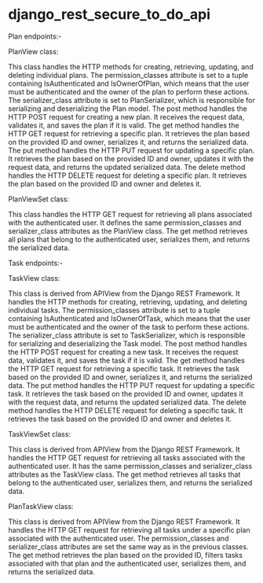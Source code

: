 # django_rest_secure_to_do_api
Plan endpoints:-

PlanView class:

This class handles the HTTP methods for creating, retrieving, updating, and deleting individual plans.
The permission_classes attribute is set to a tuple containing IsAuthenticated and IsOwnerOfPlan, which means that the user must be authenticated and the owner of the plan to perform these actions.
The serializer_class attribute is set to PlanSerializer, which is responsible for serializing and deserializing the Plan model.
The post method handles the HTTP POST request for creating a new plan. It receives the request data, validates it, and saves the plan if it is valid.
The get method handles the HTTP GET request for retrieving a specific plan. It retrieves the plan based on the provided ID and owner, serializes it, and returns the serialized data.
The put method handles the HTTP PUT request for updating a specific plan. It retrieves the plan based on the provided ID and owner, updates it with the request data, and returns the updated serialized data.
The delete method handles the HTTP DELETE request for deleting a specific plan. It retrieves the plan based on the provided ID and owner and deletes it.


PlanViewSet class:

This class handles the HTTP GET request for retrieving all plans associated with the authenticated user.
It defines the same permission_classes and serializer_class attributes as the PlanView class.
The get method retrieves all plans that belong to the authenticated user, serializes them, and returns the serialized data.

Task endpoints:- 

TaskView class:

This class is derived from APIView from the Django REST Framework.
It handles the HTTP methods for creating, retrieving, updating, and deleting individual tasks.
The permission_classes attribute is set to a tuple containing IsAuthenticated and IsOwnerOfTask, which means that the user must be authenticated and the owner of the task to perform these actions.
The serializer_class attribute is set to TaskSerializer, which is responsible for serializing and deserializing the Task model.
The post method handles the HTTP POST request for creating a new task. It receives the request data, validates it, and saves the task if it is valid.
The get method handles the HTTP GET request for retrieving a specific task. It retrieves the task based on the provided ID and owner, serializes it, and returns the serialized data.
The put method handles the HTTP PUT request for updating a specific task. It retrieves the task based on the provided ID and owner, updates it with the request data, and returns the updated serialized data.
The delete method handles the HTTP DELETE request for deleting a specific task. It retrieves the task based on the provided ID and owner and deletes it.

TaskViewSet class:

This class is derived from APIView from the Django REST Framework.
It handles the HTTP GET request for retrieving all tasks associated with the authenticated user.
It has the same permission_classes and serializer_class attributes as the TaskView class.
The get method retrieves all tasks that belong to the authenticated user, serializes them, and returns the serialized data.

PlanTaskView class:

This class is derived from APIView from the Django REST Framework.
It handles the HTTP GET request for retrieving all tasks under a specific plan associated with the authenticated user.
The permission_classes and serializer_class attributes are set the same way as in the previous classes.
The get method retrieves the plan based on the provided ID, filters tasks associated with that plan and the authenticated user, serializes them, and returns the serialized data.

